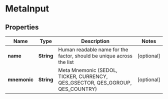
# MetaInput

## Properties
Name | Type | Description | Notes
------------ | ------------- | ------------- | -------------
**name** | **String** | Human readable name for the factor, should be unique across the list |  [optional]
**mnemonic** | **String** | Meta Mnemonic (SEDOL, TICKER, CURRENCY, QES_GSECTOR, QES_GGROUP, QES_COUNTRY) |  [optional]



